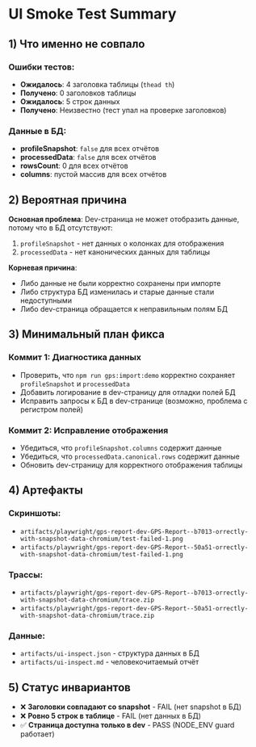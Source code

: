 # UI Smoke Test Summary

## 1) Что именно не совпало

### Ошибки тестов:
- **Ожидалось**: 4 заголовка таблицы (`thead th`)
- **Получено**: 0 заголовков таблицы
- **Ожидалось**: 5 строк данных
- **Получено**: Неизвестно (тест упал на проверке заголовков)

### Данные в БД:
- **profileSnapshot**: `false` для всех отчётов
- **processedData**: `false` для всех отчётов  
- **rowsCount**: 0 для всех отчётов
- **columns**: пустой массив для всех отчётов

## 2) Вероятная причина

**Основная проблема**: Dev-страница не может отобразить данные, потому что в БД отсутствуют:
1. `profileSnapshot` - нет данных о колонках для отображения
2. `processedData` - нет канонических данных для таблицы

**Корневая причина**: 
- Либо данные не были корректно сохранены при импорте
- Либо структура БД изменилась и старые данные стали недоступными
- Либо dev-страница обращается к неправильным полям БД

## 3) Минимальный план фикса

### Коммит 1: Диагностика данных
- Проверить, что `npm run gps:import:demo` корректно сохраняет `profileSnapshot` и `processedData`
- Добавить логирование в dev-страницу для отладки полей БД
- Исправить запросы к БД в dev-странице (возможно, проблема с регистром полей)

### Коммит 2: Исправление отображения
- Убедиться, что `profileSnapshot.columns` содержит данные
- Убедиться, что `processedData.canonical.rows` содержит данные
- Обновить dev-страницу для корректного отображения таблицы

## 4) Артефакты

### Скриншоты:
- `artifacts/playwright/gps-report-dev-GPS-Report--b7013-orrectly-with-snapshot-data-chromium/test-failed-1.png`
- `artifacts/playwright/gps-report-dev-GPS-Report--50a51-orrectly-with-snapshot-data-chromium/test-failed-1.png`

### Трассы:
- `artifacts/playwright/gps-report-dev-GPS-Report--b7013-orrectly-with-snapshot-data-chromium/trace.zip`
- `artifacts/playwright/gps-report-dev-GPS-Report--50a51-orrectly-with-snapshot-data-chromium/trace.zip`

### Данные:
- `artifacts/ui-inspect.json` - структура данных в БД
- `artifacts/ui-inspect.md` - человекочитаемый отчёт

## 5) Статус инвариантов

- ❌ **Заголовки совпадают со snapshot** - FAIL (нет snapshot в БД)
- ❌ **Ровно 5 строк в таблице** - FAIL (нет данных в БД)  
- ✅ **Страница доступна только в dev** - PASS (NODE_ENV guard работает)
